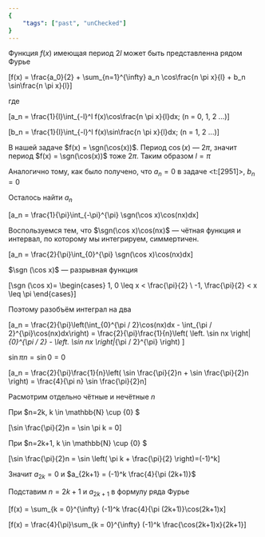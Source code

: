 ```yaml
---
{
    "tags": ["past", "unChecked"]
}
---
```


Функция $f(x)$ имеющая период $2l$ может быть представленна рядом Фурье

\[f(x) = \frac{a_0}{2} + \sum_{n=1}^{\infty} a_n \cos\frac{n \pi x}{l} + b_n \sin\frac{n \pi x}{l}\]

где

\[a_n = \frac{1}{l}\int_{-l}^l f(x)\cos\frac{n \pi x}{l}dx\; (n = 0, 1, 2 ...)\]

\[b_n = \frac{1}{l}\int_{-l}^l f(x)\sin\frac{n \pi x}{l}dx\; (n = 1, 2 ...)\]

В нашей задаче $f(x) = \sgn(\cos(x))$. Период $\cos(x)$ — $2\pi$, значит период $f(x) = \sgn(\cos(x))$ тоже $2\pi$. Таким образом $l = \pi$ 

Аналогично тому, как было получено, что $a_n = 0$ в задаче <t:[2951]>, $b_n=0$

Осталось найти $a_n$

\[a_n = \frac{1}{\pi}\int_{-\pi}^{\pi} \sgn(\cos x)\cos(nx)dx\]

Воспользуемся тем, что $\sgn(\cos x)\cos(nx)$ — чётная функция и интервал, по которому мы интегрируем, симмертичен.

\[a_n = \frac{2}{\pi}\int_{0}^{\pi} \sgn(\cos x)\cos(nx)dx\]

$\sgn (\cos x)$ — разрывная функция

\[\sgn (\cos x)=
\begin{cases}
1, 0 \leq x < \frac{\pi}{2} \\ 
-1, \frac{\pi}{2} < x \leq \pi 
\end{cases}\]

Поэтому разобъём интеграл на два

\[a_n = \frac{2}{\pi}\left(\int_{0}^{\pi / 2}\cos(nx)dx - \int_{\pi / 2}^{\pi}\cos(nx)dx\right) = 
\frac{2}{\pi}\frac{1}{n}\left( \left. \sin nx \right|_{0}^{\pi / 2} - \left. \sin nx \right|_{\pi / 2}^{\pi} \right)
\]

$\sin \pi n = \sin 0 = 0$

\[a_n = \frac{2}{\pi}\frac{1}{n}\left( \sin \frac{\pi}{2}n + \sin \frac{\pi}{2}n \right) = \frac{4}{\pi n} \sin \frac{\pi}{2}n\]

Расмотрим отдельно чётные и нечётные $n$

При $n=2k, k \in \mathbb{N} \cup \{0\} $

\[\sin \frac{\pi}{2}n = \sin \pi k = 0\]

При $n=2k+1, k \in \mathbb{N} \cup \{0\}  $

\[\sin \frac{\pi}{2}n = \sin \left( \pi k + \frac{\pi}{2} \right)=(-1)^k\]

Значит $a_{2k}=0$ и $a_{2k+1} = (-1)^k \frac{4}{\pi (2k+1)}$

Подставим $n=2k+1$ и $a_{2k+1}$ в формулу ряда Фурье

\[f(x) = \sum_{k = 0}^{\infty} (-1)^k \frac{4}{\pi (2k+1)}\cos(2k+1)x\]

\[f(x) = \frac{4}{\pi}\sum_{k = 0}^{\infty} (-1)^k \frac{\cos(2k+1)x}{2k+1}\]
